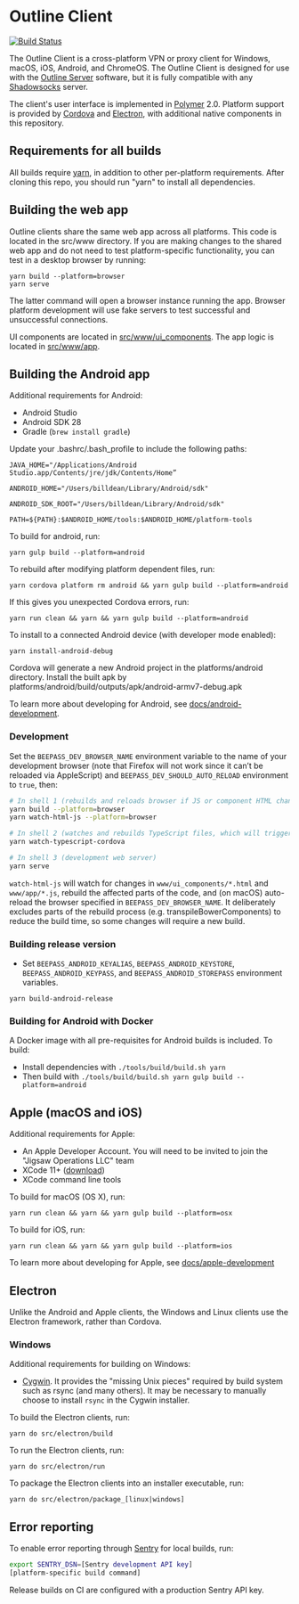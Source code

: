 # Outline Client
[![Build Status](https://travis-ci.org/Jigsaw-Code/outline-client.svg?branch=master)](https://travis-ci.org/Jigsaw-Code/outline-client)

The Outline Client is a cross-platform VPN or proxy client for Windows, macOS, iOS, Android, and ChromeOS.  The Outline Client is designed for use with the [Outline Server](https://github.com/Jigsaw-Code/outline-server) software, but it is fully compatible with any [Shadowsocks](https://shadowsocks.org/) server.

The client's user interface is implemented in [Polymer](https://www.polymer-project.org/) 2.0.  Platform support is provided by [Cordova](https://cordova.apache.org/) and [Electron](https://electronjs.org/), with additional native components in this repository.

## Requirements for all builds

All builds require [yarn](https://yarnpkg.com/en/docs/install), in addition to other per-platform requirements. After cloning this repo, you should run "yarn" to install all dependencies.

## Building the web app

Outline clients share the same web app across all platforms. This code is located in the src/www directory. If you are making changes to the shared web app and do not need to test platform-specific functionality, you can test in a desktop browser by running:

    yarn build --platform=browser
    yarn serve

The latter command will open a browser instance running the app. Browser platform development will use fake servers to test successful and unsuccessful connections.

UI components are located in [src/www/ui_components](src/www/ui_components). The app logic is located in [src/www/app](src/www/app).

## Building the Android app

Additional requirements for Android:

* Android Studio
* Android SDK 28
* Gradle (`brew install gradle`)

Update your .bashrc/.bash_profile to include the following paths:

`JAVA_HOME="/Applications/Android Studio.app/Contents/jre/jdk/Contents/Home”`

`ANDROID_HOME="/Users/billdean/Library/Android/sdk"`

`ANDROID_SDK_ROOT="/Users/billdean/Library/Android/sdk"`

`PATH=${PATH}:$ANDROID_HOME/tools:$ANDROID_HOME/platform-tools`

To build for android, run:

    yarn gulp build --platform=android

To rebuild after modifying platform dependent files, run:

    yarn cordova platform rm android && yarn gulp build --platform=android

If this gives you unexpected Cordova errors, run:

    yarn run clean && yarn && yarn gulp build --platform=android

To install to a connected Android device (with developer mode enabled):

    yarn install-android-debug

Cordova will generate a new Android project in the platforms/android directory.  Install the built apk by  platforms/android/build/outputs/apk/android-armv7-debug.apk

To learn more about developing for Android, see [docs/android-development](docs/android-development.md).

### Development

Set the `BEEPASS_DEV_BROWSER_NAME` environment variable to the name of your development browser (note that Firefox will not work since it can’t be reloaded via AppleScript) and `BEEPASS_DEV_SHOULD_AUTO_RELOAD` environment to `true`, then:

```sh
# In shell 1 (rebuilds and reloads browser if JS or component HTML changes):
yarn build --platform=browser
yarn watch-html-js --platform=browser

# In shell 2 (watches and rebuilds TypeScript files, which will trigger above watch):
yarn watch-typescript-cordova

# In shell 3 (development web server)
yarn serve
```

`watch-html-js` will watch for changes in `www/ui_components/*.html` and `www/app/*.js`, rebuild the affected parts of the code, and (on macOS) auto-reload the browser specified in `BEEPASS_DEV_BROWSER_NAME`. It deliberately excludes parts of the rebuild process (e.g. transpileBowerComponents) to reduce the build time, so some changes will require a new build.

### Building release version

* Set `BEEPASS_ANDROID_KEYALIAS`, `BEEPASS_ANDROID_KEYSTORE`, `BEEPASS_ANDROID_KEYPASS`, and `BEEPASS_ANDROID_STOREPASS` environment variables.

```
yarn build-android-release
```

### Building for Android with Docker

A Docker image with all pre-requisites for Android builds is included.  To build:

* Install dependencies with `./tools/build/build.sh yarn`
* Then build with `./tools/build/build.sh yarn gulp build --platform=android`

## Apple (macOS and iOS)

Additional requirements for Apple:

* An Apple Developer Account.  You will need to be invited to join the "Jigsaw Operations LLC" team
* XCode 11+ ([download](https://developer.apple.com/xcode/))
* XCode command line tools

To build for macOS (OS X), run:

    yarn run clean && yarn && yarn gulp build --platform=osx

To build for iOS, run:

    yarn run clean && yarn && yarn gulp build --platform=ios

To learn more about developing for Apple, see [docs/apple-development](docs/apple-development.md)


## Electron

Unlike the Android and Apple clients, the Windows and Linux clients use the Electron framework, rather than Cordova.

### Windows

Additional requirements for building on Windows:

* [Cygwin](https://cygwin.com/install.html). It provides the "missing Unix pieces" required by build system such as rsync (and many others).  It may be necessary to manually choose to install `rsync` in the Cygwin installer.

To build the Electron clients, run:

    yarn do src/electron/build

To run the Electron clients, run:

    yarn do src/electron/run

To package the Electron clients into an installer executable, run:

    yarn do src/electron/package_[linux|windows]


## Error reporting

To enable error reporting through [Sentry](https://sentry.io/) for local builds, run:
``` bash
export SENTRY_DSN=[Sentry development API key]
[platform-specific build command]
```

Release builds on CI are configured with a production Sentry API key.
